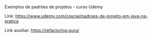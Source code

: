 Exemplos de padrões de projetos - curso Udemy

Link: https://www.udemy.com/course/padroes-de-projeto-em-java-na-pratica

Link auxiliar: https://refactoring.guru/
